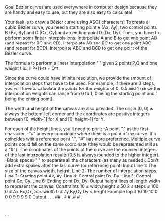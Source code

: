 Goal
Bézier curves are used everywhere in computer design because they are handy and easy to use, but they are also easy to calculate!

Your task is to draw a Bézier curve using ASCII characters: To create a cubic Bézier curve, you need a starting point A (Ax, Ay), two control points B (Bx, By) and C (Cx, Cy) and an ending point D (Dx, Dy). Then, you have to perform some linear interpolations:
Interpolate A and B to get one point AB (and repeat for BC and CD).
Interpolate AB and BC to get one point ABC (and repeat for BCD).
Interpolate ABC and BCD to get one point of the Bézier curve.

The formula to perform a linear interpolation "I" given 2 points P,Q and one weight t is: I=P*(1-t) + Q*t.

Since the curve could have infinite resolution, we provide the amount of interpolation steps that have to be used. For example, if there are 3 steps, you will have to calculate the points for the weights of 0, 0.5 and 1 (since the interpolation weights can range from 0 to 1, 0 being the starting point and 1 being the ending point).

The width and height of the canvas are also provided. The origin (0, 0) is always the bottom-left corner and the coordinates are positive integers between [0, width-1] for X and [0, height-1] for Y.

For each of the height lines, you'll need to print:
-A point "." as the first character.
-"#" at every coordinate where there is a point of the curve. If it coincides with a reference point ".", "#" has more preference. Multiple curve points could fall on the same coordinate (they would be represented still as a "#"). The coordinates of the points of the curve are the rounded integers of the last interpolation results (0.5 is always rounded to the higher integer).
-Blank spaces " " to separate all the characters (as many as needed). Don't add extra spaces after the last curve (or reference) point!
Input
Line 1: The size of the canvas width, height.
Line 2: The number of interpolation steps.
Line 3: Starting point Ax, Ay.
Line 4: Control point Bx, By.
Line 5: Control point Cx, Cy.
Line 6: Ending point Dx, Dy.
Output
height lines of length width to represent the canvas.
Constraints
10 ≤ width,height ≤ 50
2 ≤ steps ≤ 100
0 ≤ Ax,Bx,Cx,Dx < width
0 ≤ Ay,By,Cy,Dy < height
Example
Input
10 10
10
0 0
0 9
9 9
9 0
Output
.
.
.   ##
. #    #
.#      #
.
#        #
.
.
#        #